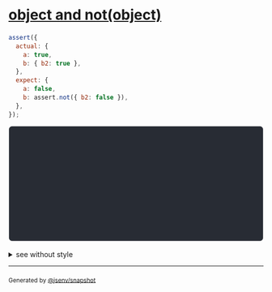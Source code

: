 # [object and not(object)](../../assert_not.test.js#L29)

```js
assert({
  actual: {
    a: true,
    b: { b2: true },
  },
  expect: {
    a: false,
    b: assert.not({ b2: false }),
  },
});
```

![img](throw.svg)

<details>
  <summary>see without style</summary>

```console
AssertionError: actual and expect are different

actual: {
  a: true,
  b: {
    b2: true,
  },
}
expect: {
  a: false,
  b: assert.not({
    b2: false,
  }),
}
```

</details>

---

<sub>
  Generated by <a href="https://github.com/jsenv/core/tree/main/packages/independent/snapshot">@jsenv/snapshot</a>
</sub>